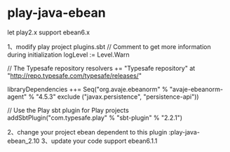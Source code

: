 # play-java-ebean
let play2.x support ebean6.x

1、modify play project plugins.sbt
  // Comment to get more information during initialization
  logLevel := Level.Warn
  
  // The Typesafe repository
  resolvers += "Typesafe repository" at "http://repo.typesafe.com/typesafe/releases/"
  
  libraryDependencies ++= Seq("org.avaje.ebeanorm" % "avaje-ebeanorm-agent" % "4.5.3" exclude ("javax.persistence", "persistence-api"))
  
  // Use the Play sbt plugin for Play projects
  addSbtPlugin("com.typesafe.play" % "sbt-plugin" % "2.2.1")

2、change your project ebean dependent to this plugin :play-java-ebean_2.10
3、update your code support ebean6.1.1
